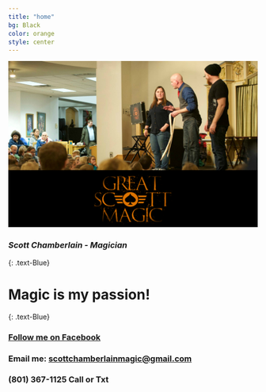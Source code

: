 ```yaml
---
title: "home"
bg: Black
color: orange
style: center
---
```


<img src="img/headerpageandlogo.jpg" alt="Great Scott Magic">

<!--<img src="img/GSM.png" alt="Great Scott Magic" width="70%" height="70%">-->


### *Scott Chamberlain - Magician*
{: .text-Blue}

<!--<span class="fa-stack subtlecircle" style="font-size:100px; background:rgba(255,166,0,0.1)">
  <i class="fa fa-circle fa-stack-2x text-white"></i>
  <i class="fa fa-bicycle fa-stack-1x text-orange"></i>
</span>-->

# Magic is my passion!
{: .text-Blue}


<!--I love performing magic and giving back to the communities in which I live.-->

### [Follow me on Facebook](https://www.facebook.com/scottchamberlainmagic)<br>
### Email me: scottchamberlainmagic@gmail.com<br>
### (801) 367-1125 Call or Txt
